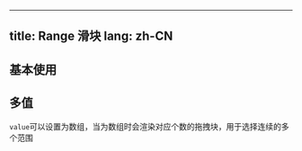 <!--this file is copied from chinese md, remove this comment to update it, or it will be overwritten when next build-->
---
title: Range 滑块
lang: zh-CN
---

## 基本使用

<!-- @Code:basicUsage -->

## 多值

`value`可以设置为数组，当为数组时会渲染对应个数的拖拽块，用于选择连续的多个范围

<!-- @Code:multiple -->